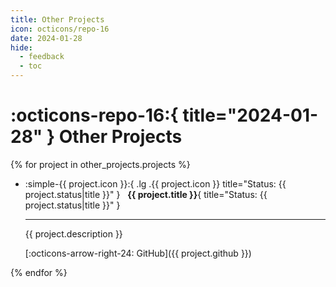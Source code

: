 ```yaml
---
title: Other Projects
icon: octicons/repo-16
date: 2024-01-28
hide:
  - feedback
  - toc
---
```


# :octicons-repo-16:{ title="2024-01-28" } Other Projects

<style>
.md-typeset .grid.cards>ul>li {
    border-radius: 0.8rem;
}
.md-typeset .grid.cards>ul>li:hover {
  box-shadow: 0 0 0.3rem #ffffff40
}
</style>

<div class="grid cards" markdown>

{% for project in other_projects.projects %}

  - :simple-{{ project.icon }}:{ .lg .{{ project.icon }} title="Status: {{ project.status|title }}" } &nbsp; **{{ project.title }}**{ title="Status: {{ project.status|title }}" }

    ---

    {{ project.description }}

    [:octicons-arrow-right-24: GitHub]({{ project.github }})

{% endfor %}

</div>
